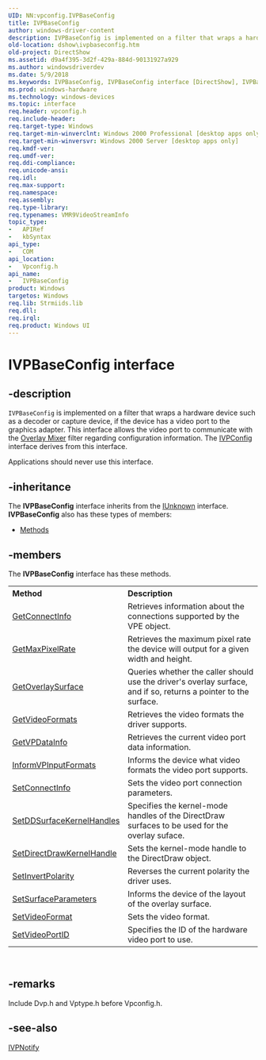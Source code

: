 ```yaml
---
UID: NN:vpconfig.IVPBaseConfig
title: IVPBaseConfig
author: windows-driver-content
description: IVPBaseConfig is implemented on a filter that wraps a hardware device such as a decoder or capture device, if the device has a video port to the graphics adapter.
old-location: dshow\ivpbaseconfig.htm
old-project: DirectShow
ms.assetid: d9a4f395-3d2f-429a-884d-90131927a929
ms.author: windowsdriverdev
ms.date: 5/9/2018
ms.keywords: IVPBaseConfig, IVPBaseConfig interface [DirectShow], IVPBaseConfig interface [DirectShow],described, IVPBaseConfigInterface, dshow.ivpbaseconfig, vpconfig/IVPBaseConfig
ms.prod: windows-hardware
ms.technology: windows-devices
ms.topic: interface
req.header: vpconfig.h
req.include-header: 
req.target-type: Windows
req.target-min-winverclnt: Windows 2000 Professional [desktop apps only]
req.target-min-winversvr: Windows 2000 Server [desktop apps only]
req.kmdf-ver: 
req.umdf-ver: 
req.ddi-compliance: 
req.unicode-ansi: 
req.idl: 
req.max-support: 
req.namespace: 
req.assembly: 
req.type-library: 
req.typenames: VMR9VideoStreamInfo
topic_type:
-	APIRef
-	kbSyntax
api_type:
-	COM
api_location:
-	Vpconfig.h
api_name:
-	IVPBaseConfig
product: Windows
targetos: Windows
req.lib: Strmiids.lib
req.dll: 
req.irql: 
req.product: Windows UI
---
```


# IVPBaseConfig interface


## -description



<code>IVPBaseConfig</code> is implemented on a filter that wraps a hardware device such as a decoder or capture device, if the device has a video port to the graphics adapter. This interface allows the video port to communicate with the <a href="https://msdn.microsoft.com/e80938b7-31f0-467b-a3fa-c4511d14758d">Overlay Mixer</a> filter regarding configuration information. The <a href="https://msdn.microsoft.com/2c0eb294-7e57-4d8d-98b1-57c3834279a0">IVPConfig</a> interface derives from this interface.

Applications should never use this interface.




## -inheritance

The <b xmlns:loc="http://microsoft.com/wdcml/l10n">IVPBaseConfig</b> interface inherits from the <a href="https://msdn.microsoft.com/33f1d79a-33fc-4ce5-a372-e08bda378332">IUnknown</a> interface. <b>IVPBaseConfig</b> also has these types of members:
<ul>
<li><a href="https://docs.microsoft.com/">Methods</a></li>
</ul>

## -members

The <b>IVPBaseConfig</b> interface has these methods.
<table class="members" id="memberListMethods">
<tr>
<th align="left" width="37%">Method</th>
<th align="left" width="63%">Description</th>
</tr>
<tr data="declared;">
<td align="left" width="37%">
<a href="https://msdn.microsoft.com/b428e77a-83c3-42ce-95e4-1cdde4da066d">GetConnectInfo</a>
</td>
<td align="left" width="63%">
Retrieves information about the connections supported by the VPE object.

</td>
</tr>
<tr data="declared;">
<td align="left" width="37%">
<a href="https://msdn.microsoft.com/9b86ff2c-c51f-4498-a000-5f1868c2c24b">GetMaxPixelRate</a>
</td>
<td align="left" width="63%">
Retrieves the maximum pixel rate the device will output for a given width and height.

</td>
</tr>
<tr data="declared;">
<td align="left" width="37%">
<a href="https://msdn.microsoft.com/a4d4b63f-b84c-4831-b16e-c0042b54a215">GetOverlaySurface</a>
</td>
<td align="left" width="63%">
Queries whether the caller should use the driver's overlay surface, and if so, returns a pointer to the surface.

</td>
</tr>
<tr data="declared;">
<td align="left" width="37%">
<a href="https://msdn.microsoft.com/a0426a2a-a856-4e5d-8ff2-4afa3b18355e">GetVideoFormats</a>
</td>
<td align="left" width="63%">
Retrieves the video formats the driver supports.

</td>
</tr>
<tr data="declared;">
<td align="left" width="37%">
<a href="https://msdn.microsoft.com/385ab5e4-b904-4268-a97e-1c3e7789b0a2">GetVPDataInfo</a>
</td>
<td align="left" width="63%">
Retrieves the current video port data information.

</td>
</tr>
<tr data="declared;">
<td align="left" width="37%">
<a href="https://msdn.microsoft.com/d9b4ea2b-ad71-4226-9aad-e68a9cb26274">InformVPInputFormats</a>
</td>
<td align="left" width="63%">
Informs the device what video formats the video port supports.

</td>
</tr>
<tr data="declared;">
<td align="left" width="37%">
<a href="https://msdn.microsoft.com/e52bb213-e6e7-4bae-9e1e-6b34f34cf1d1">SetConnectInfo</a>
</td>
<td align="left" width="63%">
Sets the video port connection parameters.

</td>
</tr>
<tr data="declared;">
<td align="left" width="37%">
<a href="https://msdn.microsoft.com/e180f731-a540-4754-93ff-232ad4502c6f">SetDDSurfaceKernelHandles</a>
</td>
<td align="left" width="63%">
Specifies the kernel-mode handles of the DirectDraw surfaces to be used for the overlay suface.

</td>
</tr>
<tr data="declared;">
<td align="left" width="37%">
<a href="https://msdn.microsoft.com/f3a04341-6cca-4fb4-bf47-30659d039a0d">SetDirectDrawKernelHandle</a>
</td>
<td align="left" width="63%">
Sets the kernel-mode handle to the DirectDraw object.

</td>
</tr>
<tr data="declared;">
<td align="left" width="37%">
<a href="https://msdn.microsoft.com/2c33cea2-2c83-4978-9059-c15706f14f85">SetInvertPolarity</a>
</td>
<td align="left" width="63%">
Reverses the current polarity the driver uses.

</td>
</tr>
<tr data="declared;">
<td align="left" width="37%">
<a href="https://msdn.microsoft.com/4af0092e-5866-45ca-b0be-e97d9dd51b0f">SetSurfaceParameters</a>
</td>
<td align="left" width="63%">
Informs the device of the layout of the overlay surface.

</td>
</tr>
<tr data="declared;">
<td align="left" width="37%">
<a href="https://msdn.microsoft.com/98b4182f-c286-4f4a-86b8-40d093456628">SetVideoFormat</a>
</td>
<td align="left" width="63%">
Sets the video format.

</td>
</tr>
<tr data="declared;">
<td align="left" width="37%">
<a href="https://msdn.microsoft.com/9be16349-b214-4441-8093-dfb0caa84507">SetVideoPortID</a>
</td>
<td align="left" width="63%">
Specifies the ID of the hardware video port to use.

</td>
</tr>
</table> 


## -remarks



Include Dvp.h and Vptype.h before Vpconfig.h.




## -see-also




<a href="https://msdn.microsoft.com/6b40ba9e-8562-4d31-beaf-e4d4858bf145">IVPNotify</a>
 

 

